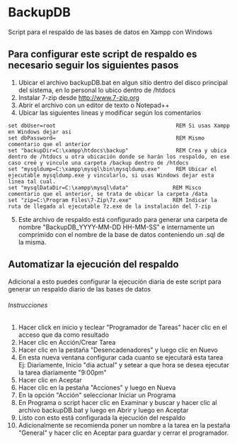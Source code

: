 # BackupDB

Script para el respaldo de las bases de datos en Xampp con Windows

## Para configurar este script de respaldo es necesario seguir los siguientes pasos

1. Ubicar el archivo backupDB.bat en algun sitio dentro del disco principal del sistema, en lo personal lo ubico dentro de /htdocs
2. Instalar 7-zip desde http://www.7-zip.org
3. Abrir el archivo con un editor de texto o Notepad++ 
4. Ubicar las siguientes lineas y modificar según los comentarios

```
set dbUser=root                                      REM Si usas Xampp en Windows dejar asi
set dbPassword=                                      REM Mismo comentario que el anterior
set "backupDir=C:\xampp\htdocs\backup"               REM Crea y ubica dentro de /htdocs u otra ubicación donde se harán los respaldo, en ese caso creé y vincule una carpeta /backup dentro de /htdocs
set "mysqldump=C:\xampp\mysql\bin\mysqldump.exe"     REM Ubicar el ejecutable mysqldump.exe y vincularlo, si usas Windows dejar esta linea tal cual.
set "mysqlDataDir=C:\xampp\mysql\data"              REM Misco comentario que el anterior, se trata de ubicar la carpeta /data
set "zip=C:\Program Files\7-Zip\7z.exe"             REM Indicar la ruta de llegada al ejecutable 7z.exe de la instalación del 7-zip
```

5. Este archivo de respaldo está configurado para generar una carpeta de nombre "BackupDB_YYYY-MM-DD HH-MM-SS" e internamente un comprimido con el nombre de la base de datos conteniendo un .sql de la misma.


## Automatizar la ejecución del respaldo

Adicional a esto puedes configurar la ejecución diaria de este script para generar un respaldo diario de las bases de datos

###### Instrucciones
 
 1. Hacer click en inicio y teclear "Programador de Tareas" hacer clic en el acceso que da como resultado
 2. Hacer clic en Acción/Crear Tarea
 3. Hacer clic en la pestaña "Desencadenadores" y luego clic en Nuevo
 4. En esta nueva ventana configurar cada cuanto se ejecutará esta tarea Ej: Diariamente, Inicio "dia actual" y setear a que hora se desea ejecutar la tarea diariamente "9:00pm"
 5. Hacer clic en Aceptar
 6. Hacer clic en la pestaña "Acciones" y luego en Nueva
 7. En la opción "Acción" seleccionar Iniciar un Programa
 8. En Programa o script hacer clic en Examinar y buscar y hacer clic al archivo backupDB.bat y luego en Abrir y luego en Aceptar
 9. Listo con esto está configurada la ejecución del respaldo
 10. Adicionalmente se recomienda poner un nombre a la tarea en la pestaña "General" y hacer clic en Aceptar para guardar y cerrar el programador.
 
